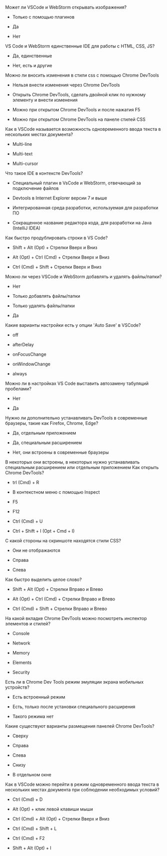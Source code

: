 Может ли VSCode и WebStorm открывать изображения?

- Только с помощью плагинов

- Да

- Нет




VS Code и WebStorm единственные IDE для работы с HTML, CSS, JS?

- Да, единственные

- Нет, есть и другие





Можно ли вносить изменения в стили css с помощью Chrome DevTools

- Нельзя внести изменения через Chrome DevTools

- Открыть Chrome DevTools, сделать двойной клик по нужному элементу и внести изменения

- Можно при открытом Chrome DevTools и после нажатия F5

- Можно при открытом Chrome DevTools на панеле стилей CSS






Как в VSCode называется возможность одновременного ввода текста в нескольких местах документа?

- Multi-line

- Multi-text

- Multi-cursor







Что такое IDE в контексте DevTools?

- Специальный плагин в VsCode и WebStorm, отвечающий за подключение файлов

- Devtools в Internet Explorer версии 7 и выше

- Интегрированная среда разработки, используемая для разработки ПО

- Сокращенное название редактора кода, для разработки на Java (IntelliJ IDEA)





Как быстро продублировать строки в VS Code?

- Shift + Alt (Opt) + Стрелки Вверх и Вниз

- Alt (Opt) + Ctrl (Cmd) + Стрелки Вверх и Вниз

- Ctrl (Cmd) + Shift + Стрелки Вверх и Вниз






Можно ли через VSCode и WebStorm добавлять и удалять файлы/папки?

- Нет

- Только добавлять файлы/папки

- Только удалять файлы/папки

- Да






Какие варианты настройки есть у опции 'Auto Save' в VSCode?

- off

- afterDelay

- onFocusChange

- onWindowChange

- always






Можно ли в настройках VS Code выставить автозамену табуляций пробелами?

- Нет

- Да






Нужно ли дополнительно устанавливать DevTools в современные браузеры, такие как Firefox, Chrome, Edge?

- Да, отдельным приложением

- Да, специальным расширением

- Нет, они встроены в современные браузеры








В некоторых они встроены, в некоторых нужно устанавливать специальным расширением или отдельным приложением
Как открыть Chrome DevTools?

- trl (Cmd) + R

- В контекстном меню с помощью Inspect

- F5

- F12

- Ctrl (Cmd) + U

- Ctrl + Shift + I (Opt + Cmd + I)






С какой стороны на скриншоте находятся стили CSS?

- Они не отображаются

- Справа

- Слева









Как быстро выделить целое слово?

- Shift + Alt (Opt) + Стрелки Вправо и Влево

- Alt (Opt) + Ctrl (Cmd) + Стрелки Вправо и Влево

- Ctrl (Cmd) + Shift + Стрелки Вправо и Влево






На какой вкладке Chrome DevTools можно посмотреть инспектор элементов и стилей?

- Console

- Network

- Memory

- Elements

- Security






Есть ли в Chrome Dev Tools режим эмуляции экрана мобильных устройств?

- Есть встроенный режим

- Есть, только после установки специального расширения

- Такого режима нет






Какие существуют варианты размещения панелей Chrome DevTools?

- Сверху

- Справа

- Слева

- Снизу

- В отдельном окне








Как в VSCode можно перейти в режим одновременного ввода текста в нескольких местах документа при соблюдении необходимых условий?

- Ctrl (Cmd) + D

- Alt (Opt) + клик левой клавиши мыши

- Ctrl (Cmd) + Alt (Opt) + Стрелки Вверх и Вниз

- Ctrl (Cmd) + Shift + L

- Ctrl (Cmd) + F2

- Shift + Alt (Opt) + I